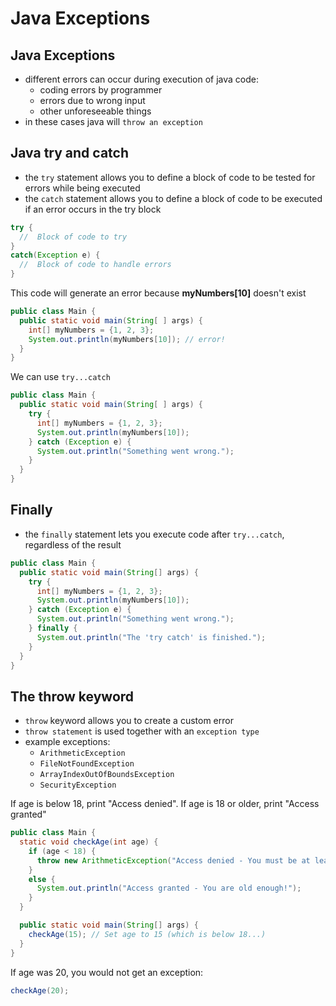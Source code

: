 # Java Exceptions

## Java Exceptions

- different errors can occur during execution of java code:
  - coding errors by programmer
  - errors due to wrong input
  - other unforeseeable things
- in these cases java will `throw an exception`

## Java try and catch

- the `try` statement allows you to define a block of code to be tested for errors while being executed
- the `catch` statement allows you to define a block of code to be executed if an error occurs in the try block

```java
try {
  //  Block of code to try
}
catch(Exception e) {
  //  Block of code to handle errors
}
```

This code will generate an error because **myNumbers[10]** doesn't exist

```java
public class Main {
  public static void main(String[ ] args) {
    int[] myNumbers = {1, 2, 3};
    System.out.println(myNumbers[10]); // error!
  }
}
```

We can use `try...catch`

```java
public class Main {
  public static void main(String[ ] args) {
    try {
      int[] myNumbers = {1, 2, 3};
      System.out.println(myNumbers[10]);
    } catch (Exception e) {
      System.out.println("Something went wrong.");
    }
  }
}
```

## Finally

- the `finally` statement lets you execute code after `try...catch`, regardless of the result

```java
public class Main {
  public static void main(String[] args) {
    try {
      int[] myNumbers = {1, 2, 3};
      System.out.println(myNumbers[10]);
    } catch (Exception e) {
      System.out.println("Something went wrong.");
    } finally {
      System.out.println("The 'try catch' is finished.");
    }
  }
}
```

## The throw keyword

- `throw` keyword allows you to create a custom error
- `throw statement` is used together with an `exception type`
- example exceptions:
  - `ArithmeticException`
  - `FileNotFoundException`
  - `ArrayIndexOutOfBoundsException`
  - `SecurityException`

If age is below 18, print "Access denied". If age is 18 or older, print "Access granted"

```java
public class Main {
  static void checkAge(int age) {
    if (age < 18) {
      throw new ArithmeticException("Access denied - You must be at least 18 years old.");
    }
    else {
      System.out.println("Access granted - You are old enough!");
    }
  }

  public static void main(String[] args) {
    checkAge(15); // Set age to 15 (which is below 18...)
  }
}
```

If age was 20, you would not get an exception:

```java
checkAge(20);
```